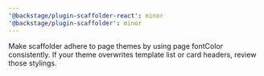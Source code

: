 ```yaml
---
'@backstage/plugin-scaffolder-react': minor
'@backstage/plugin-scaffolder': minor
---
```


Make scaffolder adhere to page themes by using page fontColor consistently. If your theme overwrites template list or card headers, review those stylings.
